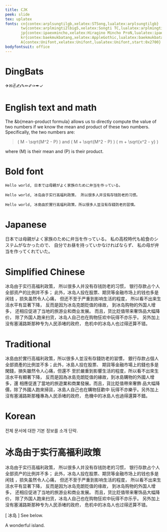 ```yaml
---
title: CJK
peek: slide
tex: uplatex
fonts: cn{contex:arplsungtilgb,xelatex:STSong,lualatex:arplsungtilgb}
       tw{contex:arplmingti2lbig5,xelatex:Songti TC,lualatex:arplmingti2lbig5}
       jp{contex:ipaexmincho,xelatex:Hiragino Mincho ProN,lualatex:ipaexmincho}
       kr{contex:baekmukbatang,xelatex:AppleGothic,lualatex:baekmukbatang}
       A{contex:Unifont,xelatex:Unifont,lualatex:Unifont,start:0x2700}
bodyfontsuit: office
---
```



# DingBats

✈✉✌✍✎✏✐✑✒✓

# English text and math

The &b{mean-product formula} allows us to 
directly compute the value of
two numbers if we know the mean 
and product of these two numbers. Specifically,
the two numbers are:

> \( M - \sqrt{M^2 - P} \) and
> \( M + \sqrt{M^2 - P} \)
> \( m + \sqrt{x^2 - y} \)

where \(M\) is their mean and \(P\) is their product.


# Bold font

```par{fontstyle:b}
Hello world, 日本では母親がよく家族のために弁当を作っている。
```

```par{fontstyle:b,width:40}
Hello world, 冰岛由于实行高福利政策， 所以很多人并没有存钱防老的习惯。
```

```par{fontstyle:b,width:40}
Hello world, 冰島由於實行高福利政策，所以很多人並沒有存錢防老的習慣。
```


# Japanese

日本では母親がよく家族のために弁当を作っている。
私の高校時代も給食のシステムがなかったので、
自分でお昼を持っていかなければならず、
私の母が弁当を作ってくれていた。


# Simplified Chinese
 
冰岛由于实行高福利政策，
所以很多人并没有存钱防老的习惯，
银行存款占个人全部资产的比例并不多；
此外，冰岛人投在股票、期货等金融市场上的钱也多是闲钱
，损失虽然令人心痛，
但还不至于严重到影响生活的程度，
所以看不出来生活水平有显著下降，
反而是因为冰岛克朗贬值的缘故，
到冰岛购物的外国人增多，
还相应促进了当地的旅游业和商业发展。
而且，货比贬值带来奢饰品大幅降价，
除了外国人跑来扫货，冰岛人自己也在购物狂欢中玩得不亦乐乎。
另外加上没有塞浦路斯那种专为人民添堵的政府，
危机中的冰岛人也过得还算不错。

# Traditional

冰島由於實行高福利政策，所以很多人並沒有存錢防老的習慣，
銀行存款占個人全部資產的比例並不多；此外，冰島人投在股票、
期貨等金融市場上的錢也多是閑錢，損失雖然令人心痛，但還不
至於嚴重到影響生活的程度，所以看不出來生活水平有顯著下降，
反而是因為冰島克朗貶值的緣故，到冰島購物的外國人增多，還
相應促進了當地的旅遊業和商業發展。而且，貨比貶值帶來奢飾
品大幅降價，除了外國人跑來掃貨，冰島人自己也在購物狂歡中
玩得不亦樂乎。另外加上沒有塞浦路斯那種專為人民添堵的政府，
危機中的冰島人也過得還算不錯。

# Korean 

전체 문서에 대한 기본 정보를 소개 단락.

# 冰岛由于实行高福利政策

冰岛由于实行高福利政策，
所以很多人并没有存钱防老的习惯，
银行存款占个人全部资产的比例并不多；
此外，冰岛人投在股票、期货等金融市场上的钱也多是闲钱
，损失虽然令人心痛，
但还不至于严重到影响生活的程度，
所以看不出来生活水平有显著下降，
反而是因为冰岛克朗贬值的缘故，
到冰岛购物的外国人增多，
还相应促进了当地的旅游业和商业发展。
而且，货比贬值带来奢饰品大幅降价，
除了外国人跑来扫货，冰岛人自己也在购物狂欢中玩得不亦乐乎。
另外加上没有塞浦路斯那种专为人民添堵的政府，
危机中的冰岛人也过得还算不错。

[ 冰岛 ]
See below.

A wonderful island.

